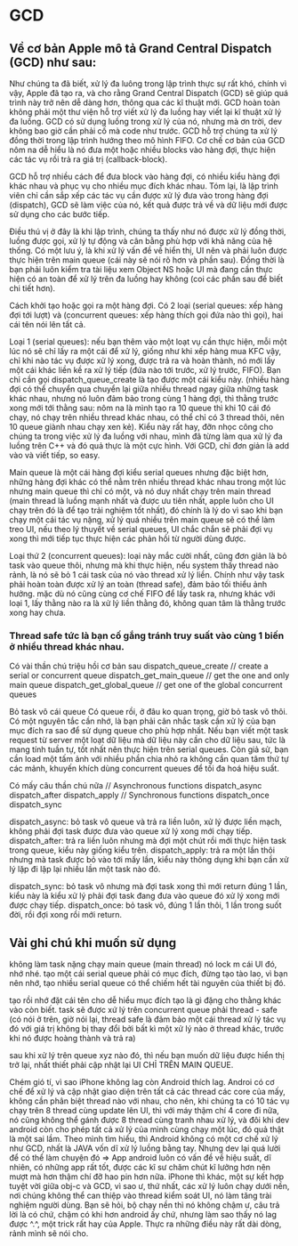 # GCD 
## Về cơ bản Apple mô tả Grand Central Dispatch (GCD) như sau:

Như chúng ta đã biết, xử lý đa luông trong lập trình thực sự rất khó, chính vì vậy, Apple đã tạo ra, và cho rằng Grand Central Dispatch (GCD) sẽ giúp quá trình này trở nên dễ dàng hơn, thông qua các kĩ thuật mới.
GCD hoàn toàn không phải một thư viện hỗ trợ viết xử lý đa luồng hay viết lại kĩ thuật xử lý đa luồng.
GCD có sử dụng luồng trong xử lý của nó, nhưng mà ơn trời, dev không bao giờ cần phải cố mà code như trước.
GCD hỗ trợ chúng ta xử lý đồng thời trong lập trình hướng theo mô hình FIFO.
Cơ chế cơ bản của GCD nôm na dễ hiểu là nó đưa một hoặc nhiều blocks vào hàng đợi, thực hiện các tác vụ rồi trả ra giá trị (callback-block).

GCD hỗ trợ nhiều cách để đưa block vào hàng đợi, có nhiều kiểu hàng đợi khác nhau và phục vụ cho nhiều mục đích khác nhau. Tóm lại, là lập trình viên chỉ cần sắp xếp các tác vụ cần được xử lý đưa vào trong hàng đợi (dispatch), GCD sẽ làm việc của nó, kết quả được trả về và dữ liệu mới được sử dụng cho các bước tiếp.

Điều thú vị ở đây là khi lập trình, chúng ta thấy như nó được xử lý đồng thời, luồng được gọi, xử lý tự động và cân bằng phù hợp với khả năng của hệ thống. Có một lưu ý, là khi xử lý vấn đề về hiển thị, UI nên và phải luôn được thực hiện trên main queue (cái này sẽ nói rõ hơn và phần sau). Đồng thời là bạn phải luôn kiểm tra tài liệu xem Object NS hoặc UI mà đang cần thực hiện có an toàn để xử lý trên đa luồng hay không (coi các phần sau để biết chi tiết hơn).

Cách khởi tạo hoặc gọi ra một hàng đợi. Có 2 loại (serial queues: xếp hàng đợi tới lượt) và (concurrent queues: xếp hàng thích gọi đứa nào thì gọi), hai cái tên nói lên tất cả.

Loại 1 (serial queues): nếu bạn thêm vào một loạt vụ cần thực hiện, mỗi một lúc nó sẽ chỉ lấy ra một cái để xử lý, giống như khi xếp hàng mua KFC vậy, chỉ khi nào tác vụ được xử lý xong, được trả ra và hoàn thành, nó mới lấy một cái khác liền kề ra xử lý tiếp (đứa nào tới trước, xử lý trước, FIFO). Bạn chỉ cần gọi dispatch_queue_create là tạo được một cái kiểu này. (nhiều hàng đợi có thể chuyển qua chuyển lại giữa nhiều thread ngay giữa những task khác nhau, nhưng nó luôn đảm bảo trong cùng 1 hàng đợi, thì thằng trước xong mới tới thằng sau: nôm na là mình tạo ra 10 queue thì khi 10 cái đó chạy, nó chạy trên nhiều thread khác nhau, có thể chỉ có 3 thread thôi, nên 10 queue giành nhau chạy xen kẻ). Kiểu này rất hay, đỡn nhọc công cho chúng ta trong việc xử lý đa luồng với nhau, mình đã từng làm qua xử lý đa luồng trên C++ và đó quả thực là một cực hình. Với GCD, chỉ đơn giản là add vào và viết tiếp, so easy.

Main queue là một cái hàng đợi kiểu serial queues nhưng đặc biệt hơn, những hàng đợi khác có thể nằm trên nhiều thread khác nhau trong một lúc nhưng main queue thì chỉ có một, và nó duy nhất chạy trên main thread (main thread là luồng mạnh nhất và được ưu tiên nhất, apple luôn cho UI chạy trên đó là để tạo trải nghiệm tốt nhất), đó chính là lý do vì sao khi bạn chạy một cái tác vụ nặng, xử lý quá nhiều trên main queue sẽ có thể làm treo UI, nếu theo lý thuyết về serial queues, UI chắc chắn sẽ phải đợi vụ xong thì mới tiếp tục thực hiện các phản hồi từ người dùng được.

Loại thứ 2 (concurrent queues): loại này mắc cười nhất, cũng đơn giản là bỏ task vào queue thôi, nhưng mà khi thực hiện, nếu system thấy thread nào rảnh, là nó sẽ bỏ 1 cái task của nó vào thread xử lý liền. Chính như vậy task phải hoàn toàn được xử lý an toàn (thread safe), đảm bảo tối thiểu ảnh hưởng. mặc dù nó cũng cùng cơ chế FIFO để lấy task ra, nhưng khác với loại 1, lấy thằng nào ra là xử lý liền thằng đó, không quan tâm là thằng trước xong hay chưa.

### Thread safe tức là bạn cố gắng tránh truy suất vào cùng 1 biến ở nhiều thread khác nhau.

Có vài thần chú triệu hồi cơ bản sau dispatch_queue_create // create a serial or concurrent queue dispatch_get_main_queue // get the one and only main queue dispatch_get_global_queue // get one of the global concurrent queues

Bỏ task vô cái queue Có queue rồi, ở đâu ko quan trọng, giờ bỏ task vô thôi. Có một nguyên tắc cần nhớ, là bạn phải cân nhắc task cần xử lý của bạn mục đích ra sao để sử dụng queue cho phù hợp nhất. Nếu bạn viết một task request từ server một loạt dữ liệu mà dữ liệu này cần cho dữ liệu sau, tức là mang tính tuần tự, tốt nhất nên thực hiện trên serial queues. Còn giả sử, bạn cần load một tấm ảnh với nhiều phần chia nhỏ ra không cần quan tâm thứ tự các mảnh, khuyến khích dùng concurrent queues để tối đa hoá hiệu suất.

Có mấy câu thần chú nữa // Asynchronous functions dispatch_async dispatch_after dispatch_apply // Synchronous functions dispatch_once dispatch_sync

dispatch_async: bỏ task vô queue và trả ra liền luôn, xử lý được liền mạch, không phải đợi task được đưa vào queue xử lý xong mới chạy tiếp. dispatch_after: trả ra liền luôn nhưng mà đợi một chút rồi mới thực hiện task trong queue, kiểu này giống kiểu trên. dispatch_apply: trả ra một lần thôi nhưng mà task được bỏ vào tới mấy lần, kiểu này thông dụng khi bạn cần xử lý lặp đi lặp lại nhiều lần một task nào đó.

dispatch_sync: bỏ task vô nhưng mà đợi task xong thì mới return đúng 1 lần, kiểu này là kiểu xử lý phải đợi task đang đưa vào queue đó xử lý xong mới được chạy tiếp. dispatch_once: bỏ task vô, đúng 1 lần thôi, 1 lần trong suốt đời, rồi đợi xong rồi mới return.

## Vài ghi chú khi muốn sử dụng

không làm task nặng chạy main queue (main thread) nó lock m cái UI đó, nhớ nhé.
tạo một cái serial queue phải có mục đích, đừng tạo tào lao, vì bạn nên nhớ, tạo nhiều serial queue có thể chiếm hết tài nguyên của thiết bị đó.

tạo rồi nhớ đặt cái tên cho dễ hiểu mục đích tạo là gì đặng cho thằng khác vào còn biết.
task sẽ được xứ lý trên concurrent queue phải thread - safe (có nói ở trên, giờ nói lại, thread safe là đảm bảo một cái thread xử lý tác vụ đó với giá trị không bị thay đổi bởi bất kì một xử lý nào ở thread khác, trước khi nó được hoàng thành và trả ra)

sau khi xử lý trên queue xyz nào đó, thì nếu bạn muốn dữ liệu được hiển thị trở lại, nhất thiết phải cập nhật lại UI CHỈ TRÊN MAIN QUEUE.

Chém gió tí, vì sao iPhone không lag còn Android thích lag. Androi có cơ chế để xử lý và cập nhật giao diện trên tất cả các thread các core của mấy, không cần phân biệt thread nào với nhau, cho nên, khi chúng ta có 10 tác vụ chạy trên 8 thread cùng update lên UI, thì với máy thậm chí 4 core đi nữa, nó cũng không thể gánh được 8 thread cùng tranh nhau xử lý, và đôi khi dev android còn cho phép tất cả xử lý của mình cùng chạy một lúc, đó quả thật là một sai lầm. Theo mình tìm hiểu, thì Android không có một cơ chế xử lý như GCD, nhất là JAVA vốn dĩ xử lý luồng bằng tay. Nhưng dev lại quá lười để có thể làm chuyện đó => App android luôn có vấn đề về hiệu suất, dĩ nhiên, có những app rất tốt, được các kĩ sư chăm chút kĩ lưởng hơn nên mượt mà hơn thậm chí đỡ hao pin hơn nữa. iPhone thì khác, một sự kết hợp tuyệt vời giữa obj-c và GCD, vì sao ư, thứ nhất, các xử lý luôn chạy dưới nền, nơi chúng không thể can thiệp vào thread kiểm soát UI, nó làm tăng trài nghiệm người dùng. Bạn sẽ hỏi, bộ chạy nền thì nó không chậm ư, câu trả lời là có chứ, chậm có khi hơn android ấy chứ, nhưng làm sao thấy nó lag được ^.^, một trick rất hay của Apple. Thực ra những điều này rất dài dòng, rảnh mình sẽ nói cho.
